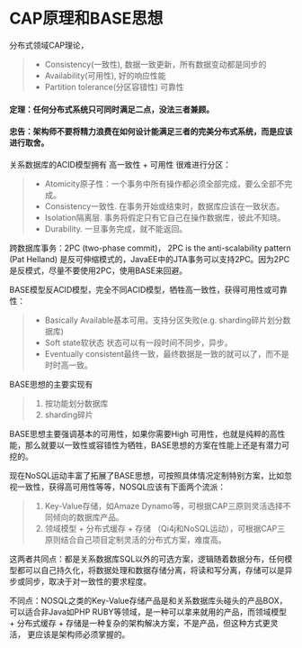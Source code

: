CAP原理和BASE思想
==============

分布式领域CAP理论，

> - Consistency(一致性), 数据一致更新，所有数据变动都是同步的
> - Availability(可用性), 好的响应性能
> - Partition tolerance(分区容错性) 可靠性

#### 定理：任何分布式系统只可同时满足二点，没法三者兼顾。

#### 忠告：架构师不要将精力浪费在如何设计能满足三者的完美分布式系统，而是应该进行取舍。

关系数据库的ACID模型拥有 高一致性 + 可用性 很难进行分区：

> - Atomicity原子性：一个事务中所有操作都必须全部完成，要么全部不完成。
> - Consistency一致性. 在事务开始或结束时，数据库应该在一致状态。
> - Isolation隔离层. 事务将假定只有它自己在操作数据库，彼此不知晓。
> - Durability. 一旦事务完成，就不能返回。

跨数据库事务：2PC (two-phase commit)， 2PC is the anti-scalability pattern (Pat Helland) 是反可伸缩模式的，JavaEE中的JTA事务可以支持2PC。因为2PC是反模式，尽量不要使用2PC，使用BASE来回避。

BASE模型反ACID模型，完全不同ACID模型，牺牲高一致性，获得可用性或可靠性：

> - Basically Available基本可用。支持分区失败(e.g. sharding碎片划分数据库)
> - Soft state软状态 状态可以有一段时间不同步，异步。
> - Eventually consistent最终一致，最终数据是一致的就可以了，而不是时时高一致。

BASE思想的主要实现有
> 1. 按功能划分数据库
> 2. sharding碎片 

BASE思想主要强调基本的可用性，如果你需要High 可用性，也就是纯粹的高性能，那么就要以一致性或容错性为牺牲，BASE思想的方案在性能上还是有潜力可挖的。

现在NoSQL运动丰富了拓展了BASE思想，可按照具体情况定制特别方案，比如忽视一致性，获得高可用性等等，NOSQL应该有下面两个流派：
> 1. Key-Value存储，如Amaze Dynamo等，可根据CAP三原则灵活选择不同倾向的数据库产品。
> 2. 领域模型 + 分布式缓存 + 存储 （Qi4j和NoSQL运动），可根据CAP三原则结合自己项目定制灵活的分布式方案，难度高。

这两者共同点：都是关系数据库SQL以外的可选方案，逻辑随着数据分布，任何模型都可以自己持久化，将数据处理和数据存储分离，将读和写分离，存储可以是异步或同步，取决于对一致性的要求程度。

不同点：NOSQL之类的Key-Value存储产品是和关系数据库头碰头的产品BOX，可以适合非Java如PHP RUBY等领域，是一种可以拿来就用的产品，而领域模型 + 分布式缓存 + 存储是一种复杂的架构解决方案，不是产品，但这种方式更灵活，
更应该是架构师必须掌握的。

